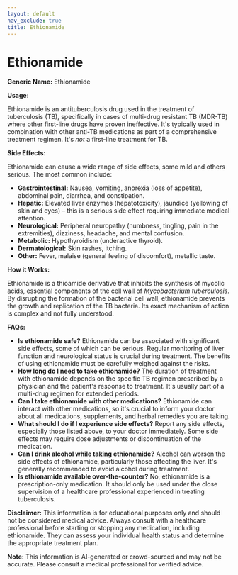 ```yaml
---
layout: default
nav_exclude: true
title: Ethionamide
---
```


# Ethionamide

**Generic Name:** Ethionamide

**Usage:**

Ethionamide is an antituberculosis drug used in the treatment of tuberculosis (TB), specifically in cases of multi-drug resistant TB (MDR-TB) where other first-line drugs have proven ineffective.  It's typically used in combination with other anti-TB medications as part of a comprehensive treatment regimen.  It's *not* a first-line treatment for TB.


**Side Effects:**

Ethionamide can cause a wide range of side effects, some mild and others serious.  The most common include:

* **Gastrointestinal:** Nausea, vomiting, anorexia (loss of appetite), abdominal pain, diarrhea, and constipation.
* **Hepatic:**  Elevated liver enzymes (hepatotoxicity), jaundice (yellowing of skin and eyes) – this is a serious side effect requiring immediate medical attention.
* **Neurological:**  Peripheral neuropathy (numbness, tingling, pain in the extremities), dizziness, headache, and mental confusion.
* **Metabolic:**  Hypothyroidism (underactive thyroid).
* **Dermatological:**  Skin rashes, itching.
* **Other:**  Fever, malaise (general feeling of discomfort), metallic taste.

**How it Works:**

Ethionamide is a thioamide derivative that inhibits the synthesis of mycolic acids, essential components of the cell wall of *Mycobacterium tuberculosis*.  By disrupting the formation of the bacterial cell wall, ethionamide prevents the growth and replication of the TB bacteria.  Its exact mechanism of action is complex and not fully understood.


**FAQs:**

* **Is ethionamide safe?** Ethionamide can be associated with significant side effects, some of which can be serious.  Regular monitoring of liver function and neurological status is crucial during treatment.  The benefits of using ethionamide must be carefully weighed against the risks.
* **How long do I need to take ethionamide?** The duration of treatment with ethionamide depends on the specific TB regimen prescribed by a physician and the patient's response to treatment. It's usually part of a multi-drug regimen for extended periods.
* **Can I take ethionamide with other medications?**  Ethionamide can interact with other medications, so it's crucial to inform your doctor about all medications, supplements, and herbal remedies you are taking.
* **What should I do if I experience side effects?**  Report any side effects, especially those listed above, to your doctor immediately.  Some side effects may require dose adjustments or discontinuation of the medication.
* **Can I drink alcohol while taking ethionamide?** Alcohol can worsen the side effects of ethionamide, particularly those affecting the liver.  It's generally recommended to avoid alcohol during treatment.
* **Is ethionamide available over-the-counter?** No, ethionamide is a prescription-only medication. It should only be used under the close supervision of a healthcare professional experienced in treating tuberculosis.


**Disclaimer:** This information is for educational purposes only and should not be considered medical advice.  Always consult with a healthcare professional before starting or stopping any medication, including ethionamide.  They can assess your individual health status and determine the appropriate treatment plan.


**Note:** This information is AI-generated or crowd-sourced and may not be accurate. Please consult a medical professional for verified advice.